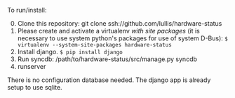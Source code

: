 To run/install:

0) Clone this repository: git clone ssh://github.com/lullis/hardware-status
1) Please create and activate a virtualenv *with site packages* (it is necessary to use system python's packages for use of system D-Bus): `$ virtualenv --system-site-packages hardware-status`
2) Install django. `$ pip install django`
3) Run syncdb: /path/to/hardware-status/src/manage.py syncdb
4) runserver

There is no configuration database needed. The django app is already setup to use sqlite.